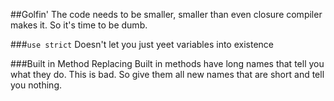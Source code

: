 ##Golfin'
The code needs to be smaller, smaller than even closure compiler makes it. So it's time to be dumb.

###`use strict` Doesn't let you just yeet variables into existence

###Built in Method Replacing
Built in methods have long names that tell you what they do. This is bad. So give them all new 
names that are short and tell you nothing.

